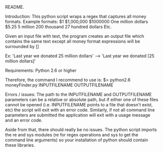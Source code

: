README.

Introduction:
This python script wraps a regex that captures all money formats. Example formats:
$1
$1,000,000
$1000000
One million dollars
$5.25
5 million 200 thousand 27 hundred dollars
Etc.

Given an input file with text, the program creates an output file which contains the same text except all money format expressions will be surrounded by []

Ex:
'Last year we donated 25 million dollars' --> 'Last year we donated [25 million dollars]'

Requirements:
Python 2.6 or higher

Therefore, the command I recommend to use is:
$> python2.6 moneyFinder.py INPUTFILENAME OUTPUTFILENAME


Errors / issues:
The path to the INPUTFILENAME and OUTPUTFILENAME parameters can be a relative or absolute path, but if either one of these files cannot be opened (i.e. INPUTFILENAME points to a file that doesn't exist, etc) the script will exit with an error code. Similarly, if not all command line parameters are submitted the application will exit with a usage message and an error code.

Aside from that, there should really be no issues. The python script imports the re and sys modules (re for regex operations and sys to get the command line arguments) so your installation of python should contain these libraries.
